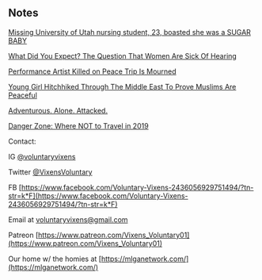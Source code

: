 ## Notes

[Missing University of Utah nursing student, 23, boasted she was a SUGAR BABY](https://www.dailymail.co.uk/news/article-7185285/Missing-University-Utah-student-Mackenzie-Lueck-sugar-baby-sought-men-35.html#article-7185285)

[What Did You Expect? The Question That Women Are Sick Of Hearing](https://www.npr.org/sections/goatsandsoda/2016/03/19/469932998/what-did-you-expect-the-question-that-women-are-sick-of-hearing)

[Performance Artist Killed on Peace Trip Is Mourned](https://www.nytimes.com/2008/04/19/theater/19peac.html)

[Young Girl Hitchhiked Through The Middle East To Prove Muslims Are Peaceful](https://yesimright.com/young-girl-hitchhiked-through-the-middle-east-to-prove-muslims-are-peaceful-what-they-did-next/)

[Adventurous. Alone. Attacked.](https://www.nytimes.com/2019/03/25/travel/solo-female-travel.amp.html)

[Danger Zone: Where NOT to Travel in 2019](https://www.farandwide.com/s/dangerous-countries-e403cc9adfc64609)

Contact:

IG [@voluntaryvixens](https://www.instagram.com/voluntaryvixens/)

Twitter [@VixensVoluntary](https://twitter.com/VixensVoluntary)

FB [https://www.facebook.com/Voluntary-Vixens-2436056929751494/?tn-str=k*F](https://www.facebook.com/Voluntary-Vixens-2436056929751494/?tn-str=k*F)

Email at [voluntaryvixens@gmail.com](mailto:voluntaryvixens@gmail.com)

Patreon [https://www.patreon.com/Vixens_Voluntary01](https://www.patreon.com/Vixens_Voluntary01)

Our home w/ the homies at [https://mlganetwork.com/](https://mlganetwork.com/)
